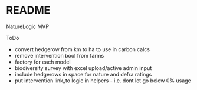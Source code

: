 # README

NatureLogic MVP

ToDo

- convert hedgerow from km to ha to use in carbon calcs
- remove intervention bool from farms
- factory for each model
- biodiversity survey with excel upload/active admin input
- include hedgerows in space for nature and defra ratings
- put intervention link_to logic in helpers - i.e. dont let go below 0% usage
